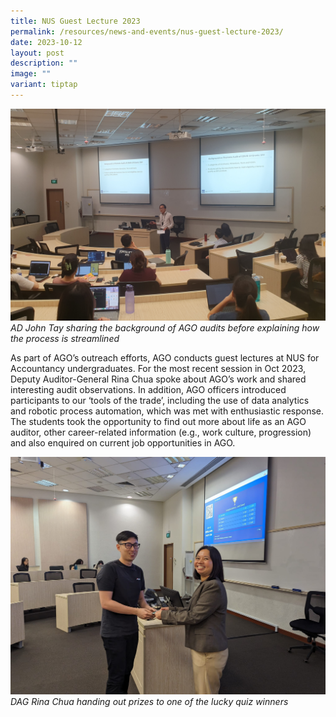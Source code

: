 ```yaml
---
title: NUS Guest Lecture 2023
permalink: /resources/news-and-events/nus-guest-lecture-2023/
date: 2023-10-12
layout: post
description: ""
image: ""
variant: tiptap
---
```

![](/images/News_Events_Photos/2024/NUS.jpg)
*AD John Tay sharing the background of AGO audits before explaining how the process is streamlined*

As part of AGO’s outreach efforts, AGO conducts guest lectures at NUS for Accountancy undergraduates. For the most recent session in Oct 2023, Deputy Auditor-General Rina Chua spoke about AGO’s work and shared interesting audit observations. In addition, AGO officers introduced participants to our ‘tools of the trade’, including the use of data analytics and robotic process automation, which was met with enthusiastic response. The students took the opportunity to find out more about life as an AGO auditor, other career-related information (e.g., work culture, progression) and also enquired on current job opportunities in AGO.



![](/images/News_Events_Photos/2024/NUS2.jpg)
*DAG Rina Chua handing out prizes to one of the lucky quiz winners*